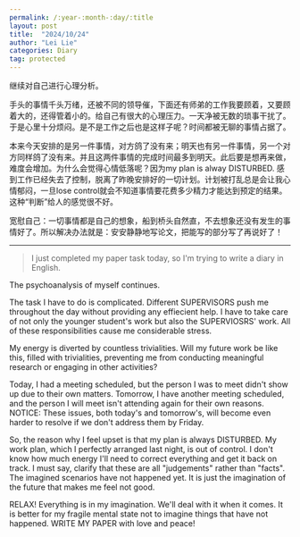 ```yaml
---
permalink: /:year-:month-:day/:title
layout: post
title:  "2024/10/24"
author: "Lei Lie"
categories: Diary
tag: protected
---
```


继续对自己进行心理分析。

手头的事情千头万绪，还被不同的领导催，下面还有师弟的工作我要顾着，又要顾着大的，还得管着小的。给自己有很大的心理压力。一天净被无数的琐事干扰了。于是心里十分烦闷。是不是工作之后也是这样子呢？时间都被无聊的事情占据了。

本来今天安排的是另一件事情，对方鸽了没有来；明天也有另一件事情，另一个对方同样鸽了没有来。并且这两件事情的完成时间最多到明天。此后要是想再来做，难度会增加。为什么会觉得心情低落呢？因为my plan is alway DISTURBED. 感到工作已经失去了控制，脱离了昨晚安排好的一切计划。计划被打乱总是会让我心情郁闷，一旦lose control就会不知道事情要花费多少精力才能达到预定的结果。这种“判断”给人的感觉很不好。

宽慰自己：一切事情都是自己的想象，船到桥头自然直，不去想象还没有发生的事情好了。所以解决办法就是：安安静静地写论文，把能写的部分写了再说好了！

---

> I just completed my paper task today, so I'm trying to write a diary in English.

The psychoanalysis of myself continues.

The task I have to do is complicated. Different SUPERVISORS push me throughout the day without providing any effiecient help. I have to take care of not only the younger student's work but also the SUPERVIOSRS' work. All of these responsibilities cause me considerable stress.

My energy is diverted by countless trivialities. Will my future work be like this, filled with trivialities, preventing me from conducting meaningful research or engaging in other activities?

Today, I had a meeting scheduled, but the person I was to meet didn't show up due to their own matters. Tomorrow, I have another meeting scheduled, and the person I will meet isn't attending again for their own reasons. NOTICE: These issues, both today's and tomorrow's, will become even harder to resolve if we don't address them by Friday.

So, the reason why I feel upset is that my plan is always DISTURBED. My work plan, which I perfectly arranged last night, is out of control. I don't know how much energy I'll need to correct everything and get it back on track. I must say, clarify that these are all "judgements" rather than "facts". The imagined scenarios have not happened yet. It is just the imagination of the future that makes me feel not good. 

RELAX! Everything is in my imagination. We'll deal with it when it comes. It is better for my fragile mental state not to imagine things that have not happened. WRITE MY PAPER with love and peace!